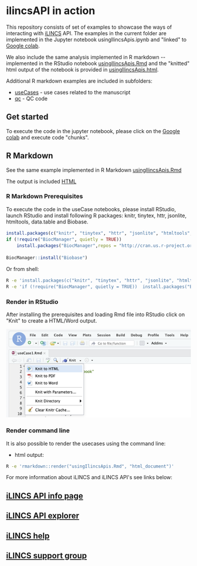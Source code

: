 # ilincsAPI in action

This repository consists of set of examples to showcase the ways of interacting with [iLINCS](http://www.ilincs.org) API. The examples in the current folder are implemented in the Jupyter notebook usingIlincsApis.ipynb and "linked" to [Google colab](https://colab.research.google.com/github/uc-bd2k/ilincsAPI/blob/master/usingIlincsApis.ipynb).

We also include the same analysis implemented in R markdown -- implemented in the RStudio notebook [usingIlincsApis.Rmd](https://github.com/uc-bd2k/ilincsAPI/blob/master/usingIlincsApis.Rmd) and the "knitted" html output of the notebook is provided in [usingIlincsApis.html](http://htmlpreview.github.io/?https://github.com/uc-bd2k/ilincsAPI/blob/master/usingIlincsApis.html).

Additional R markdown examples are included in subfolders:

* [useCases](useCases) - use cases related to the manuscript
* [qc](qc) - QC code

## Get started

To execute the code in the jupyter notebook, please click on the [Google colab](https://colab.research.google.com/github/uc-bd2k/ilincsAPI/blob/master/usingIlincsApis.ipynb) and execute code "chunks".

## R Markdown

See the same example implemented in R Markdown [usingIlincsApis.Rmd](https://github.com/uc-bd2k/ilincsAPI/blob/master/usingIlincsApis.Rmd)

The output is included [HTML](http://htmlpreview.github.io/?https://github.com/uc-bd2k/ilincsAPI/blob/master/usingIlincsApis.html)

### R Markdown Prerequisites

To execute the code in the useCase notebooks, please install RStudio, launch RStudio and install following R packages: knitr, tinytex, httr, jsonlite, htmltools, data.table and Biobase. 

```R
install.packages(c("knitr", "tinytex", "httr", "jsonlite", "htmltools","data.table"),repos = "http://cran.us.r-project.org")
if (!require("BiocManager", quietly = TRUE))
    install.packages("BiocManager",repos = "http://cran.us.r-project.org");
    
BiocManager::install("Biobase")
```

Or from shell:
```sh
R -e 'install.packages(c("knitr", "tinytex", "httr", "jsonlite", "htmltools","data.table"),repos = "http://cran.us.r-project.org")'
R -e 'if (!require("BiocManager", quietly = TRUE))  install.packages("BiocManager",repos = "http://cran.us.r-project.org"); BiocManager::install("Biobase")'
```


### Render in RStudio

After installing the prerequisites and loading Rmd file into RStudio click on "Knit" to create a HTML/Word output.

![knitting Rmd file](useCases/images/knitting.png "Knitting Rmd File")

### Render command line

It is also possible to render the usecases using the command line:

* html output:
```sh
R -e 'rmarkdown::render("usingIlincsApis.Rmd", "html_document")'
```


For more information about iLINCS and iLINCS API's see links below:

## [iLINCS API info page](http://www.ilincs.org/ilincs/APIinfo)

## [iLINCS API explorer](http://www.ilincs.org/ilincs/APIdocumentation)

## [iLINCS help](http://www.ilincs.org/help/)

## [iLINCS support group](http://www.ilincs.org/ilincs/support)

